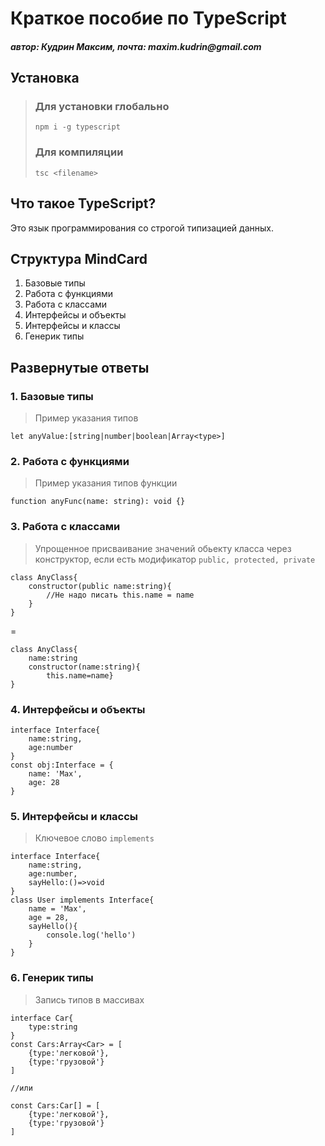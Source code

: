 # Краткое пособие по TypeScript

#### _автор: Кудрин Максим, почта: maxim.kudrin@gmail.com_

## Установка

> ### Для установки глобально
>
> ```
> npm i -g typescript
> ```
>
> ### Для компиляции
>
> ```
> tsc <filename>
> ```

## Что такое TypeScript?

Это язык программирования со строгой типизацией данных.

## Структура MindCard

1. Базовые типы
2. Работа с функциями
3. Работа с классами
4. Интерфейсы и объекты
5. Интерфейсы и классы
6. Генерик типы

## Развернутые ответы

### 1. Базовые типы

> Пример указания типов

```
let anyValue:[string|number|boolean|Array<type>]
```

### 2. Работа с функциями

> Пример указания типов функции

```
function anyFunc(name: string): void {}
```

### 3. Работа с классами

> Упрощенное присваивание значений обьекту класса через конструктор, если есть модификатор `public, protected, private`

```
class AnyClass{
    constructor(public name:string){
        //Не надо писать this.name = name
    }
}
```

=

```
class AnyClass{
    name:string
    constructor(name:string){
        this.name=name}
}
```

### 4. Интерфейсы и объекты

```
interface Interface{
    name:string,
    age:number
}
const obj:Interface = {
    name: 'Max',
    age: 28
}
```

### 5. Интерфейсы и классы

> Ключевое слово `implements`

```
interface Interface{
    name:string,
    age:number,
    sayHello:()=>void
}
class User implements Interface{
    name = 'Max',
    age = 28,
    sayHello(){
        console.log('hello')
    }
}
```

### 6. Генерик типы

> Запись типов в массивах

```
interface Car{
    type:string
}
const Cars:Array<Car> = [
    {type:'легковой'},
    {type:'грузовой'}
]

//или

const Cars:Car[] = [
    {type:'легковой'},
    {type:'грузовой'}
]
```
